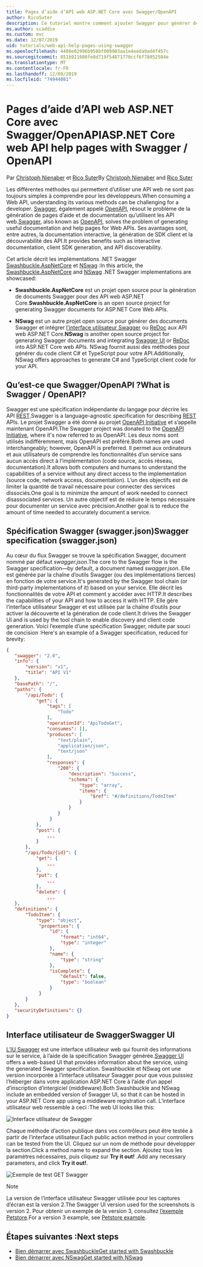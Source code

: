 ```yaml
---
title: Pages d’aide d’API web ASP.NET Core avec Swagger/OpenAPI
author: RicoSuter
description: Ce tutoriel montre comment ajouter Swagger pour générer des pages d’aide et de documentation pour une application d’API web.
ms.author: scaddie
ms.custom: mvc
ms.date: 12/07/2019
uid: tutorials/web-api-help-pages-using-swagger
ms.openlocfilehash: 4408e02996b958bf009903aa1e4eeda9ad4f457c
ms.sourcegitcommit: 851b921080fe8d719f54871770ccf6f78052584e
ms.translationtype: MT
ms.contentlocale: fr-FR
ms.lasthandoff: 12/09/2019
ms.locfileid: "74944081"
---
```

# <a name="aspnet-core-web-api-help-pages-with-swagger--openapi"></a><span data-ttu-id="15bc4-103">Pages d’aide d’API web ASP.NET Core avec Swagger/OpenAPI</span><span class="sxs-lookup"><span data-stu-id="15bc4-103">ASP.NET Core web API help pages with Swagger / OpenAPI</span></span>

<span data-ttu-id="15bc4-104">Par [Christoph Nienaber](https://twitter.com/zuckerthoben) et [Rico Suter](https://blog.rsuter.com/)</span><span class="sxs-lookup"><span data-stu-id="15bc4-104">By [Christoph Nienaber](https://twitter.com/zuckerthoben) and [Rico Suter](https://blog.rsuter.com/)</span></span>

<span data-ttu-id="15bc4-105">Les différentes méthodes qui permettent d’utiliser une API web ne sont pas toujours simples à comprendre pour les développeurs.</span><span class="sxs-lookup"><span data-stu-id="15bc4-105">When consuming a Web API, understanding its various methods can be challenging for a developer.</span></span> <span data-ttu-id="15bc4-106">[Swagger](https://swagger.io/), également appelé [OpenAPI](https://www.openapis.org/), résout le problème de la génération de pages d’aide et de documentation qu’utilisent les API web.</span><span class="sxs-lookup"><span data-stu-id="15bc4-106">[Swagger](https://swagger.io/), also known as [OpenAPI](https://www.openapis.org/), solves the problem of generating useful documentation and help pages for Web APIs.</span></span> <span data-ttu-id="15bc4-107">Ses avantages sont, entre autres, la documentation interactive, la génération de SDK client et la découvrabilité des API.</span><span class="sxs-lookup"><span data-stu-id="15bc4-107">It provides benefits such as interactive documentation, client SDK generation, and API discoverability.</span></span>

<span data-ttu-id="15bc4-108">Cet article décrit les implémentations .NET Swagger [Swashbuckle.AspNetCore](https://github.com/domaindrivendev/Swashbuckle.AspNetCore) et [NSwag](https://github.com/RicoSuter/NSwag) :</span><span class="sxs-lookup"><span data-stu-id="15bc4-108">In this article, the [Swashbuckle.AspNetCore](https://github.com/domaindrivendev/Swashbuckle.AspNetCore) and [NSwag](https://github.com/RicoSuter/NSwag) .NET Swagger implementations are showcased:</span></span>

* <span data-ttu-id="15bc4-109">**Swashbuckle.AspNetCore** est un projet open source pour la génération de documents Swagger pour des API web ASP.NET Core.</span><span class="sxs-lookup"><span data-stu-id="15bc4-109">**Swashbuckle.AspNetCore** is an open source project for generating Swagger documents for ASP.NET Core Web APIs.</span></span>

* <span data-ttu-id="15bc4-110">**NSwag** est un autre projet open source pour générer des documents Swagger et intégrer [l’interface utilisateur Swagger](https://swagger.io/swagger-ui/) ou [ReDoc](https://github.com/Rebilly/ReDoc) aux API web ASP.NET Core.</span><span class="sxs-lookup"><span data-stu-id="15bc4-110">**NSwag** is another open source project for generating Swagger documents and integrating [Swagger UI](https://swagger.io/swagger-ui/) or [ReDoc](https://github.com/Rebilly/ReDoc) into ASP.NET Core web APIs.</span></span> <span data-ttu-id="15bc4-111">NSwag fournit aussi des méthodes pour générer du code client C# et TypeScript pour votre API.</span><span class="sxs-lookup"><span data-stu-id="15bc4-111">Additionally, NSwag offers approaches to generate C# and TypeScript client code for your API.</span></span>

## <a name="what-is-swagger--openapi"></a><span data-ttu-id="15bc4-112">Qu’est-ce que Swagger/OpenAPI ?</span><span class="sxs-lookup"><span data-stu-id="15bc4-112">What is Swagger / OpenAPI?</span></span>

<span data-ttu-id="15bc4-113">Swagger est une spécification indépendante du langage pour décrire les API [REST](https://en.wikipedia.org/wiki/Representational_state_transfer).</span><span class="sxs-lookup"><span data-stu-id="15bc4-113">Swagger is a language-agnostic specification for describing [REST](https://en.wikipedia.org/wiki/Representational_state_transfer) APIs.</span></span> <span data-ttu-id="15bc4-114">Le projet Swagger a été donné au projet [OpenAPI Initiative](https://www.openapis.org/) et s’appelle maintenant OpenAPI.</span><span class="sxs-lookup"><span data-stu-id="15bc4-114">The Swagger project was donated to the [OpenAPI Initiative](https://www.openapis.org/), where it's now referred to as OpenAPI.</span></span> <span data-ttu-id="15bc4-115">Les deux noms sont utilisés indifféremment, mais OpenAPI est préféré.</span><span class="sxs-lookup"><span data-stu-id="15bc4-115">Both names are used interchangeably; however, OpenAPI is preferred.</span></span> <span data-ttu-id="15bc4-116">Il permet aux ordinateurs et aux utilisateurs de comprendre les fonctionnalités d’un service sans aucun accès direct à l’implémentation (code source, accès réseau, documentation).</span><span class="sxs-lookup"><span data-stu-id="15bc4-116">It allows both computers and humans to understand the capabilities of a service without any direct access to the implementation (source code, network access, documentation).</span></span> <span data-ttu-id="15bc4-117">L’un des objectifs est de limiter la quantité de travail nécessaire pour connecter des services dissociés.</span><span class="sxs-lookup"><span data-stu-id="15bc4-117">One goal is to minimize the amount of work needed to connect disassociated services.</span></span> <span data-ttu-id="15bc4-118">Un autre objectif est de réduire le temps nécessaire pour documenter un service avec précision.</span><span class="sxs-lookup"><span data-stu-id="15bc4-118">Another goal is to reduce the amount of time needed to accurately document a service.</span></span>

## <a name="swagger-specification-swaggerjson"></a><span data-ttu-id="15bc4-119">Spécification Swagger (swagger.json)</span><span class="sxs-lookup"><span data-stu-id="15bc4-119">Swagger specification (swagger.json)</span></span>

<span data-ttu-id="15bc4-120">Au cœur du flux Swagger se trouve la spécification Swagger, document nommé par défaut *swagger.json*.</span><span class="sxs-lookup"><span data-stu-id="15bc4-120">The core to the Swagger flow is the Swagger specification&mdash;by default, a document named *swagger.json*.</span></span> <span data-ttu-id="15bc4-121">Elle est générée par la chaîne d’outils Swagger (ou des implémentations tierces) en fonction de votre service.</span><span class="sxs-lookup"><span data-stu-id="15bc4-121">It's generated by the Swagger tool chain (or third-party implementations of it) based on your service.</span></span> <span data-ttu-id="15bc4-122">Elle décrit les fonctionnalités de votre API et comment y accéder avec HTTP.</span><span class="sxs-lookup"><span data-stu-id="15bc4-122">It describes the capabilities of your API and how to access it with HTTP.</span></span> <span data-ttu-id="15bc4-123">Elle gère l’interface utilisateur Swagger et est utilisée par la chaîne d’outils pour activer la découverte et la génération de code client.</span><span class="sxs-lookup"><span data-stu-id="15bc4-123">It drives the Swagger UI and is used by the tool chain to enable discovery and client code generation.</span></span> <span data-ttu-id="15bc4-124">Voici l’exemple d’une spécification Swagger, réduite par souci de concision :</span><span class="sxs-lookup"><span data-stu-id="15bc4-124">Here's an example of a Swagger specification, reduced for brevity:</span></span>

```json
{
   "swagger": "2.0",
   "info": {
       "version": "v1",
       "title": "API V1"
   },
   "basePath": "/",
   "paths": {
       "/api/Todo": {
           "get": {
               "tags": [
                   "Todo"
               ],
               "operationId": "ApiTodoGet",
               "consumes": [],
               "produces": [
                   "text/plain",
                   "application/json",
                   "text/json"
               ],
               "responses": {
                   "200": {
                       "description": "Success",
                       "schema": {
                           "type": "array",
                           "items": {
                               "$ref": "#/definitions/TodoItem"
                           }
                       }
                   }
                }
           },
           "post": {
               ...
           }
       },
       "/api/Todo/{id}": {
           "get": {
               ...
           },
           "put": {
               ...
           },
           "delete": {
               ...
   },
   "definitions": {
       "TodoItem": {
           "type": "object",
            "properties": {
                "id": {
                    "format": "int64",
                    "type": "integer"
                },
                "name": {
                    "type": "string"
                },
                "isComplete": {
                    "default": false,
                    "type": "boolean"
                }
            }
       }
   },
   "securityDefinitions": {}
}
```

## <a name="swagger-ui"></a><span data-ttu-id="15bc4-125">Interface utilisateur de Swagger</span><span class="sxs-lookup"><span data-stu-id="15bc4-125">Swagger UI</span></span>

<span data-ttu-id="15bc4-126">[L’IU Swagger](https://swagger.io/swagger-ui/) est une interface utilisateur web qui fournit des informations sur le service, à l’aide de la spécification Swagger générée.</span><span class="sxs-lookup"><span data-stu-id="15bc4-126">[Swagger UI](https://swagger.io/swagger-ui/) offers a web-based UI that provides information about the service, using the generated Swagger specification.</span></span> <span data-ttu-id="15bc4-127">Swashbuckle et NSwag ont une version incorporée à l’interface utilisateur Swagger pour que vous puissiez l’héberger dans votre application ASP.NET Core à l’aide d’un appel d’inscription d’intergiciel (middleware).</span><span class="sxs-lookup"><span data-stu-id="15bc4-127">Both Swashbuckle and NSwag include an embedded version of Swagger UI, so that it can be hosted in your ASP.NET Core app using a middleware registration call.</span></span> <span data-ttu-id="15bc4-128">L’interface utilisateur web ressemble à ceci :</span><span class="sxs-lookup"><span data-stu-id="15bc4-128">The web UI looks like this:</span></span>

![Interface utilisateur de Swagger](web-api-help-pages-using-swagger/_static/swagger-ui.png)

<span data-ttu-id="15bc4-130">Chaque méthode d’action publique dans vos contrôleurs peut être testée à partir de l’interface utilisateur.</span><span class="sxs-lookup"><span data-stu-id="15bc4-130">Each public action method in your controllers can be tested from the UI.</span></span> <span data-ttu-id="15bc4-131">Cliquez sur un nom de méthode pour développer la section.</span><span class="sxs-lookup"><span data-stu-id="15bc4-131">Click a method name to expand the section.</span></span> <span data-ttu-id="15bc4-132">Ajoutez tous les paramètres nécessaires, puis cliquez sur **Try it out!** .</span><span class="sxs-lookup"><span data-stu-id="15bc4-132">Add any necessary parameters, and click **Try it out!**.</span></span>

![Exemple de test GET Swagger](web-api-help-pages-using-swagger/_static/get-try-it-out.png)

> [!NOTE]
> <span data-ttu-id="15bc4-134">La version de l’interface utilisateur Swagger utilisée pour les captures d’écran est la version 2.</span><span class="sxs-lookup"><span data-stu-id="15bc4-134">The Swagger UI version used for the screenshots is version 2.</span></span> <span data-ttu-id="15bc4-135">Pour obtenir un exemple de la version 3, consultez [l’exemple Petstore](https://petstore.swagger.io/).</span><span class="sxs-lookup"><span data-stu-id="15bc4-135">For a version 3 example, see [Petstore example](https://petstore.swagger.io/).</span></span>

## <a name="next-steps"></a><span data-ttu-id="15bc4-136">Étapes suivantes :</span><span class="sxs-lookup"><span data-stu-id="15bc4-136">Next steps</span></span>

* [<span data-ttu-id="15bc4-137">Bien démarrer avec Swashbuckle</span><span class="sxs-lookup"><span data-stu-id="15bc4-137">Get started with Swashbuckle</span></span>](xref:tutorials/get-started-with-swashbuckle)
* [<span data-ttu-id="15bc4-138">Bien démarrer avec NSwag</span><span class="sxs-lookup"><span data-stu-id="15bc4-138">Get started with NSwag</span></span>](xref:tutorials/get-started-with-nswag)
